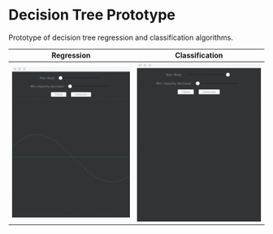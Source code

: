# Decision Tree Prototype

Prototype of decision tree regression and classification algorithms.

| Regression | Classification |
|------------|----------------|
| ![regression](regression.gif "Regression") | ![classification](classification.gif "Classification") |